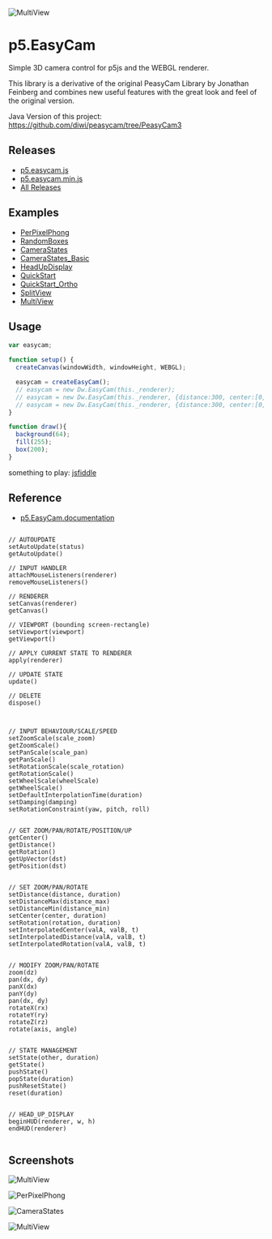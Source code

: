 ![MultiView](screenshots/RandomBoxes_crop.jpg)


# p5.EasyCam

Simple 3D camera control for p5js and the WEBGL renderer.

This library is a derivative of the original PeasyCam Library by Jonathan Feinberg 
and combines new useful features with the great look and feel of the original version.

Java Version of this project: https://github.com/diwi/peasycam/tree/PeasyCam3


## Releases

- [p5.easycam.js](https://diwi.github.io/p5.EasyCam/p5.easycam.js)
- [p5.easycam.min.js](https://diwi.github.io/p5.EasyCam/p5.easycam.min.js)
- [All Releases](https://github.com/diwi/p5.EasyCam/releases)


## Examples

- [PerPixelPhong](https://diwi.github.io/p5.EasyCam/examples/PerPixelPhong/)
- [RandomBoxes](https://diwi.github.io/p5.EasyCam/examples/RandomBoxes/)
- [CameraStates](https://diwi.github.io/p5.EasyCam/examples/CameraStates/)
- [CameraStates_Basic](https://diwi.github.io/p5.EasyCam/examples/CameraStates_Basic/)
- [HeadUpDisplay](https://diwi.github.io/p5.EasyCam/examples/HeadUpDisplay/)
- [QuickStart](https://diwi.github.io/p5.EasyCam/examples/QuickStart/)
- [QuickStart_Ortho](https://diwi.github.io/p5.EasyCam/examples/QuickStart_Ortho/)
- [SplitView](https://diwi.github.io/p5.EasyCam/examples/SplitView/)
- [MultiView](https://diwi.github.io/p5.EasyCam/examples/MultiView/)


## Usage

```javascript
var easycam;

function setup() { 
  createCanvas(windowWidth, windowHeight, WEBGL);

  easycam = createEasyCam();
  // easycam = new Dw.EasyCam(this._renderer);
  // easycam = new Dw.EasyCam(this._renderer, {distance:300, center:[0,0,0]});
  // easycam = new Dw.EasyCam(this._renderer, {distance:300, center:[0,0,0], rotation:[1,0,0,0]});
} 

function draw(){
  background(64);
  fill(255);
  box(200);
}
```
something to play: [jsfiddle](https://jsfiddle.net/wqjugp9m/7/)


## Reference

  - [p5.EasyCam.documentation](https://diwi.github.io/p5.EasyCam/documentation/)
  
  
```
  
// AUTOUPDATE
setAutoUpdate(status)
getAutoUpdate()

// INPUT HANDLER
attachMouseListeners(renderer)
removeMouseListeners()

// RENDERER
setCanvas(renderer)
getCanvas()

// VIEWPORT (bounding screen-rectangle)
setViewport(viewport)
getViewport()

// APPLY CURRENT STATE TO RENDERER
apply(renderer)

// UPDATE STATE
update()

// DELETE
dispose()



// INPUT BEHAVIOUR/SCALE/SPEED
setZoomScale(scale_zoom)
getZoomScale()
setPanScale(scale_pan)
getPanScale()
setRotationScale(scale_rotation)
getRotationScale()
setWheelScale(wheelScale)
getWheelScale()
setDefaultInterpolationTime(duration)
setDamping(damping)
setRotationConstraint(yaw, pitch, roll)


// GET ZOOM/PAN/ROTATE/POSITION/UP
getCenter()
getDistance()
getRotation()
getUpVector(dst)
getPosition(dst)


// SET ZOOM/PAN/ROTATE
setDistance(distance, duration)
setDistanceMax(distance_max)
setDistanceMin(distance_min)
setCenter(center, duration)
setRotation(rotation, duration)
setInterpolatedCenter(valA, valB, t)
setInterpolatedDistance(valA, valB, t)
setInterpolatedRotation(valA, valB, t)


// MODIFY ZOOM/PAN/ROTATE
zoom(dz)
pan(dx, dy)
panX(dx)
panY(dy)
pan(dx, dy)
rotateX(rx)
rotateY(ry)
rotateZ(rz)
rotate(axis, angle)


// STATE MANAGEMENT
setState(other, duration)
getState()
pushState()
popState(duration)
pushResetState()
reset(duration)


// HEAD_UP_DISPLAY
beginHUD(renderer, w, h)
endHUD(renderer)


```


## Screenshots

![MultiView](screenshots/MultiView.jpg)

![PerPixelPhong](screenshots/PerPixelPhong.jpg)

![CameraStates](screenshots/CameraStates.jpg)

![MultiView](screenshots/RandomBoxes.jpg)
